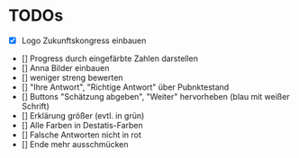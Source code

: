 # TODOs

- [x] Logo Zukunftskongress einbauen
- [] Progress durch eingefärbte Zahlen darstellen
- [] Anna Bilder einbauen
- [] weniger streng bewerten
- [] "Ihre Antwort", "Richtige Antwort" über Pubnktestand
- [] Buttons "Schätzung abgeben", "Weiter" hervorheben (blau mit weißer Schrift)
- [] Erklärung größer (evtl. in grün)
- [] Alle Farben in Destatis-Farben
- [] Falsche Antworten nicht in rot
- [] Ende mehr ausschmücken

